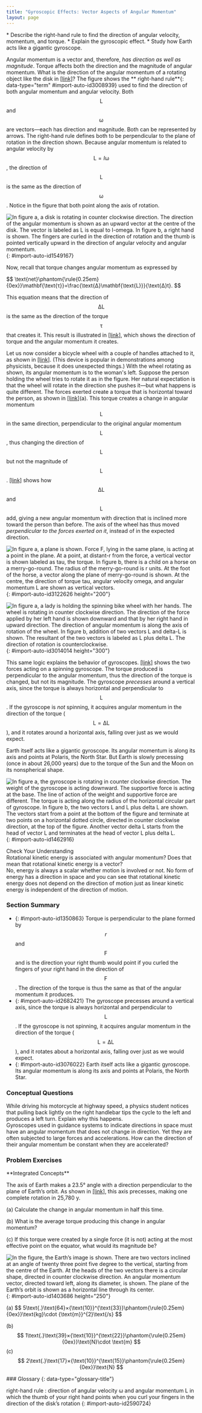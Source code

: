 ```yaml
---
title: "Gyroscopic Effects: Vector Aspects of Angular Momentum"
layout: page
---
```



<div data-type="abstract" markdown="1">
* Describe the right-hand rule to find the direction of angular velocity, momentum, and torque.
* Explain the gyroscopic effect.
* Study how Earth acts like a gigantic gyroscope.

</div>

Angular momentum is a vector and, therefore, *has direction as well as
magnitude*. Torque affects both the direction and the magnitude of angular
momentum. What is the direction of the angular momentum of a rotating object
like the disk in [\[link\]](#import-auto-id1549167)? The figure shows the **
right-hand rule**{: data-type="term" #import-auto-id3008939} used to find the direction of both angular momentum and angular velocity. Both $$
\mathbf{\text{L}} $$
and $$ \mathbf{\text{ω}} $$
are vectors—each has direction and magnitude. Both can be represented by arrows.
The right-hand rule defines both to be perpendicular to the plane of rotation in
the direction shown. Because angular momentum is related to angular velocity by
$$ \mathbf{\text{L}}=I\mathbf{\text{ω}} $$, the direction of $$ \mathbf{\text{L}} $$
is the same as the direction of $$ \mathbf{\text{ω}} $$. Notice in the figure that both point along the axis of rotation.

![In figure a, a disk is rotating in counter clockwise direction. The direction of the angular momentum is shown as an upward vector at the centre of the disk. The vector is labeled as L is equal to I-omega. In figure b, a right hand is shown. The fingers are curled in the direction of rotation and the thumb is pointed vertically upward in the direction of angular velocity and angular momentum.](../resources/Figure_11_07_01a.jpg "Figure (a) shows a disk is rotating counterclockwise when viewed from above. Figure (b) shows the right-hand rule. The direction of angular velocity &#10; &#10; &#x3C9; &#10; &#10; size and angular momentum &#10; &#10; L &#10; &#10; are defined to be the direction in which the thumb of your right hand points when you curl your fingers in the direction of the disk&#x2019;s rotation as shown.")
{: #import-auto-id1549167}

Now, recall that torque changes angular momentum as expressed by

<div data-type="equation" id="eip-1000">
 $$ \text{net}\phantom{\rule{0.25em}{0ex}}\mathbf{\text{τ}}=\frac{\text{Δ}\mathbf{\text{L}}}{\text{Δ}t}. $$ 
</div>

This equation means that the direction of $$ \text{Δ}\mathbf{\text{L}} $$
is the same as the direction of the torque $$ \mathbf{\text{τ}} $$
that creates it. This result is illustrated
in [\[link\]](#import-auto-id3122626), which shows the direction of torque and
the angular momentum it creates.

Let us now consider a bicycle wheel with a couple of handles attached to it, as
shown in [\[link\]](#import-auto-id3014014). (This device is popular in
demonstrations among physicists, because it does unexpected things.) With the
wheel rotating as shown, its angular momentum is to the woman\'s left. Suppose
the person holding the wheel tries to rotate it as in the figure. Her natural
expectation is that the wheel will rotate in the direction she pushes it—but
what happens is quite different. The forces exerted create a torque that is
horizontal toward the person, as shown in [\[link\]](#import-auto-id3014014)(a).
This torque creates a change in angular momentum $$ \mathbf{\text{L}} $$
in the same direction, perpendicular to the original angular momentum $$
\mathbf{\text{L}} $$, thus changing the direction of $$ \mathbf{\text{L}} $$
but not the magnitude of $$ \mathbf{\text{L}} $$. [\[link\]](#import-auto-id3014014) shows how $$ \text{Δ}\mathbf{\text{L}} $$
and $$ \mathbf{\text{L}} $$
add, giving a new angular momentum with direction that is inclined more toward
the person than before. The axis of the wheel has thus moved *perpendicular to
the forces exerted on it*, instead of in the expected direction.

![In figure a, a plane is shown. Force F, lying in the same plane, is acting at a point in the plane. At a point, at distant-r from the force, a vertical vector is shown labeled as tau, the torque. In figure b, there is a child on a horse on a merry-go-round. The radius of the merry-go-round is r units. At the foot of the horse, a vector along the plane of merry-go-round is shown. At the centre, the direction of torque tau, angular velocity omega, and angular momentum L are shown as vertical vectors.](../resources/Figure_11_07_02a.jpg "In figure (a), the torque is perpendicular to the plane formed by r size 12{r} {} and F size 12{F} {} and is the direction your right thumb would point to if you curled your fingers in the direction of F size 12{F} {}. Figure (b) shows that the direction of the torque is the same as that of the angular momentum it produces.")
{: #import-auto-id3122626 height="200"}

![In figure a, a lady is holding the spinning bike wheel with her hands. The wheel is rotating in counter clockwise direction. The direction of the force applied by her left hand is shown downward and that by her right hand in upward direction. The direction of angular momentum is along the axis of rotation of the wheel. In figure b, addition of two vectors L and delta-L is shown. The resultant of the two vectors is labeled as L plus delta L. The direction of rotation is counterclockwise.](../resources/Figure_11_07_03a.jpg "In figure (a), a person holding the spinning bike wheel lifts it with her right hand and pushes down with her left hand in an attempt to rotate the wheel. This action creates a torque directly toward her. This torque causes a change in angular momentum &#10;&#10; &#10;&#10;&#x394;&#10; L &#10; &#10; in exactly the same direction. Figure (b) shows a vector diagram depicting how &#10;&#10; &#10;&#10;&#x394;&#10; L &#10; &#10; and &#10;&#10; &#10;&#10; L &#10; &#10; add, producing a new angular momentum pointing more toward the person. The wheel moves toward the person, perpendicular to the forces she exerts on it.")
{: #import-auto-id3014014 height="300"}

This same logic explains the behavior of
gyroscopes. [\[link\]](#import-auto-id1462916) shows the two forces acting on a
spinning gyroscope. The torque produced is perpendicular to the angular
momentum, thus the direction of the torque is changed, but not its magnitude.
The gyroscope *precesses* around a vertical axis, since the torque is always
horizontal and perpendicular to $$ \mathbf{\text{L}} $$. If the gyroscope is *not* spinning, it acquires angular momentum in the
direction of the torque ( $$
\mathbf{\text{L}}=\text{Δ}\mathbf{\text{L}} $$
), and it rotates around a horizontal axis, falling over just as we would
expect.

Earth itself acts like a gigantic gyroscope. Its angular momentum is along its
axis and points at Polaris, the North Star. But Earth is slowly precessing (once
in about 26,000 years) due to the torque of the Sun and the Moon on its
nonspherical shape.

![In figure a, the gyroscope is rotating in counter clockwise direction. The weight of the gyroscope is acting downward. The supportive force is acting at the base. The line of action of the weight and supportive force are different. The torque is acting along the radius of the horizontal circular part of gyroscope. In figure b, the two vectors L and L plus delta L are shown. The vectors start from a point at the bottom of the figure and terminate at two points on a horizontal dotted circle, directed in counter clockwise direction, at the top of the figure. Another vector delta L starts from the head of vector L and terminates at the head of vector L plus delta L.](../resources/Figure_11_07_04a.jpg "As seen in figure (a), the forces on a spinning gyroscope are its weight and the supporting force from the stand. These forces create a horizontal torque on the gyroscope, which create a change in angular momentum &#x394;L size 12{L} {} that is also horizontal. In figure (b), &#x394;L  size 12{L} {} and L  size 12{L} {} add to produce a new angular momentum with the same magnitude, but different direction, so that the gyroscope precesses in the direction shown instead of falling over.")
{: #import-auto-id1462916}

<div data-type="exercise" data-element-type="check-understanding" data-label="">
<div data-type="title">
Check Your Understanding
</div>
<div data-type="problem" markdown="1">
Rotational kinetic energy is associated with angular momentum? Does that mean that rotational kinetic energy is a vector?

</div>
<div data-type="solution" data-print-placement="here" markdown="1">
No, energy is always a scalar whether motion is involved or not. No form of energy has a direction in space and you can see that rotational kinetic energy does not depend on the direction of motion just as linear kinetic energy is independent of the direction of motion.

</div>
</div>

### Section Summary

* {: #import-auto-id1350863} Torque is perpendicular to the plane formed by $$
  r $$
  and $$ \mathbf{\text{F}} $$
  and is the direction your right thumb would point if you curled the fingers of
  your right hand in the direction of $$
  \mathbf{\text{F}} $$
  . The direction of the torque is thus the same as that of the angular momentum
  it produces.
* {: #import-auto-id2682421} The gyroscope precesses around a vertical axis,
  since the torque is always horizontal and perpendicular to $$
  \mathbf{\text{L}} $$
  . If the gyroscope is not spinning, it acquires angular momentum in the
  direction of the torque (
  $$ \mathbf{\text{L}}=\text{Δ}\mathbf{\text{L}} $$
  ), and it rotates about a horizontal axis, falling over just as we would
  expect.
* {: #import-auto-id3076022} Earth itself acts like a gigantic gyroscope. Its
  angular momentum is along its axis and points at Polaris, the North Star.

### Conceptual Questions

<div data-type="exercise" data-element-type="conceptual-questions">
<div data-type="problem" markdown="1">
While driving his motorcycle at highway speed, a physics student notices that pulling back lightly on the right handlebar tips the cycle to the left and produces a left turn. Explain why this happens.

</div>
</div>

<div data-type="exercise" data-element-type="conceptual-questions">
<div data-type="problem" markdown="1">
Gyroscopes used in guidance systems to indicate directions in space must have an angular momentum that does not change in direction. Yet they are often subjected to large forces and accelerations. How can the direction of their angular momentum be constant when they are accelerated?

</div>
</div>

### Problem Exercises

<div data-type="exercise" data-element-type="problems-exercises">
<div data-type="problem" markdown="1">
**Integrated Concepts**

The axis of Earth makes a 23.5° angle with a direction perpendicular to the
plane of Earth’s orbit. As shown in [[link]](#import-auto-id1403686), this axis
precesses, making one complete rotation in 25,780 y.

(a) Calculate the change in angular momentum in half this time.

(b) What is the average torque producing this change in angular momentum?

(c) If this torque were created by a single force (it is not) acting at the most
effective point on the equator, what would its magnitude be?

![In the figure, the Earth&#x2019;s image is shown. There are two vectors inclined at an angle of twenty three point five degree to the vertical, starting from the centre of the Earth. At the heads of the two vectors there is a circular shape, directed in counter clockwise direction. An angular momentum vector, directed toward left, along its diameter, is shown. The plane of the Earth&#x2019;s orbit is shown as a horizontal line through its center.](../resources/Figure_11_07_06a.jpg "The Earth&#x2019;s axis slowly precesses, always making an angle of 23.5&#xB0; with the direction perpendicular to the plane of Earth&#x2019;s orbit. The change in angular momentum for the two shown positions is quite large, although the magnitude L  size 12{L} {} is unchanged.")
{: #import-auto-id1403686 height="250"}


</div>
<div data-type="solution" markdown="1">
(a)  $$ 5\text{.}\text{64}×{\text{10}}^{\text{33}}\phantom{\rule{0.25em}{0ex}}\text{kg}\cdot {\text{m}}^{2}\text{/s} $$ 

(b)  $$
1\text{.}\text{39}×{\text{10}}^{\text{22}}\phantom{\rule{0.25em}{0ex}}\text{N}\cdot
\text{m} $$
(c)  $$
2\text{.}\text{17}×{\text{10}}^{\text{15}}\phantom{\rule{0.25em}{0ex}}\text{N}
$$
</div>
</div>

<div data-type="glossary" markdown="1">
### Glossary
{: data-type="glossary-title"}

right-hand rule
: direction of angular velocity ω and angular momentum L in which the thumb of
your right hand points when you curl your fingers in the direction of the disk’s
rotation {: #import-auto-id2590724}

</div>

